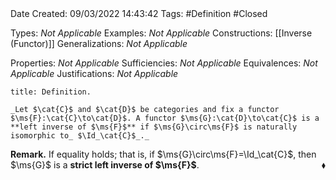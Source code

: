 <br />
<br />

Date Created: 09/03/2022 14:43:42
Tags: #Definition #Closed 

Types: _Not Applicable_
Examples: _Not Applicable_
Constructions: [[Inverse (Functor)]]
Generalizations: _Not Applicable_

Properties: _Not Applicable_
Sufficiencies: _Not Applicable_
Equivalences: _Not Applicable_
Justifications: _Not Applicable_

``` ad-Definition
title: Definition.

_Let $\cat{C}$ and $\cat{D}$ be categories and fix a functor $\ms{F}:\cat{C}\to\cat{D}$. A functor $\ms{G}:\cat{D}\to\cat{C}$ is a **left inverse of $\ms{F}$** if $\ms{G}\circ\ms{F}$ is naturally isomorphic to_ $\Id_\cat{C}$_._

```

**Remark.** If equality holds; that is, if $\ms{G}\circ\ms{F}=\Id_\cat{C}$, then $\ms{G}$ is a **strict left inverse of $\ms{F}$**.<span style="float:right;">$\blacklozenge$</span>
